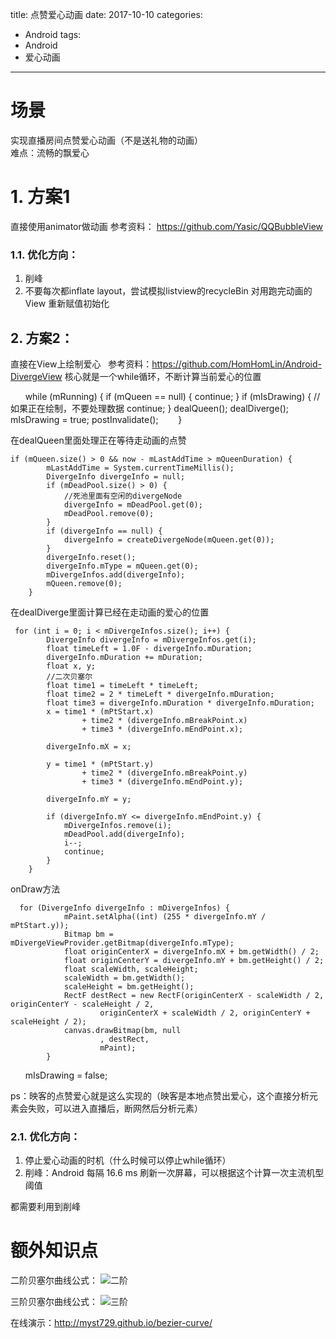 title: 点赞爱心动画
date: 2017-10-10 
categories:
- Android
tags:
- Android
- 爱心动画
---

# 场景   
 实现直播房间点赞爱心动画（不是送礼物的动画）  
 难点：流畅的飘爱心

# 1. 方案1  
直接使用animator做动画
参考资料： https://github.com/Yasic/QQBubbleView  


### 1.1. 优化方向：

1. 削峰
2. 不要每次都inflate layout，尝试模拟listview的recycleBin 对用跑完动画的View 重新赋值初始化


## 2. 方案2：

直接在View上绘制爱心  
参考资料：https://github.com/HomHomLin/Android-DivergeView
核心就是一个while循环，不断计算当前爱心的位置

        while (mRunning) {
            if (mQueen == null) {
                continue;
            }
            if (mIsDrawing) {
                //如果正在绘制，不要处理数据
                continue;
            }
            dealQueen();
            dealDiverge();
            mIsDrawing = true;
            postInvalidate();
        }
        
在dealQueen里面处理正在等待走动画的点赞  

    if (mQueen.size() > 0 && now - mLastAddTime > mQueenDuration) {
            mLastAddTime = System.currentTimeMillis();
            DivergeInfo divergeInfo = null;
            if (mDeadPool.size() > 0) {
                //死池里面有空闲的divergeNode
                divergeInfo = mDeadPool.get(0);
                mDeadPool.remove(0);
            }
            if (divergeInfo == null) {
                divergeInfo = createDivergeNode(mQueen.get(0));
            }
            divergeInfo.reset();
            divergeInfo.mType = mQueen.get(0);
            mDivergeInfos.add(divergeInfo);
            mQueen.remove(0);
        }

在dealDiverge里面计算已经在走动画的爱心的位置  

     for (int i = 0; i < mDivergeInfos.size(); i++) {
            DivergeInfo divergeInfo = mDivergeInfos.get(i);
            float timeLeft = 1.0F - divergeInfo.mDuration;
            divergeInfo.mDuration += mDuration;
            float x, y;
            //二次贝塞尔
            float time1 = timeLeft * timeLeft;
            float time2 = 2 * timeLeft * divergeInfo.mDuration;
            float time3 = divergeInfo.mDuration * divergeInfo.mDuration;
            x = time1 * (mPtStart.x)
                    + time2 * (divergeInfo.mBreakPoint.x)
                    + time3 * (divergeInfo.mEndPoint.x);

            divergeInfo.mX = x;

            y = time1 * (mPtStart.y)
                    + time2 * (divergeInfo.mBreakPoint.y)
                    + time3 * (divergeInfo.mEndPoint.y);

            divergeInfo.mY = y;

            if (divergeInfo.mY <= divergeInfo.mEndPoint.y) {
                mDivergeInfos.remove(i);
                mDeadPool.add(divergeInfo);
                i--;
                continue;
            }
        }

onDraw方法

      for (DivergeInfo divergeInfo : mDivergeInfos) {
                mPaint.setAlpha((int) (255 * divergeInfo.mY / mPtStart.y));
                Bitmap bm = mDivergeViewProvider.getBitmap(divergeInfo.mType);
                float originCenterX = divergeInfo.mX + bm.getWidth() / 2;
                float originCenterY = divergeInfo.mY + bm.getHeight() / 2;
                float scaleWidth, scaleHeight;               
                scaleWidth = bm.getWidth();
                scaleHeight = bm.getHeight();
                RectF destRect = new RectF(originCenterX - scaleWidth / 2, originCenterY - scaleHeight / 2,
                        originCenterX + scaleWidth / 2, originCenterY + scaleHeight / 2);
                canvas.drawBitmap(bm, null
                        , destRect,
                        mPaint);
            }
       mIsDrawing = false;
       
ps：映客的点赞爱心就是这么实现的（映客是本地点赞出爱心，这个直接分析元素会失败，可以进入直播后，断网然后分析元素）

### 2.1. 优化方向：
1. 停止爱心动画的时机（什么时候可以停止while循环）
2. 削峰：Android 每隔 16.6 ms 刷新一次屏幕，可以根据这个计算一次主流机型阈值




都需要利用到削峰




# 额外知识点
二阶贝塞尔曲线公式：
![二阶](https://gss2.bdstatic.com/9fo3dSag_xI4khGkpoWK1HF6hhy/baike/s%3D317/sign=9aefef4b08f79052eb1f413f3bf2d738/11385343fbf2b21129581916cb8065380cd78e70.jpg)    

三阶贝塞尔曲线公式： 
![三阶](https://gss0.bdstatic.com/-4o3dSag_xI4khGkpoWK1HF6hhy/baike/s%3D421/sign=9a6521eab8014a90853e47bf98763971/f603918fa0ec08fad54f8dff58ee3d6d55fbda1f.jpg)    


在线演示：http://myst729.github.io/bezier-curve/
